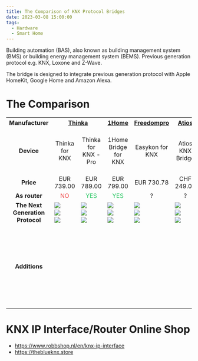 ```yaml
---
title: The Comparison of KNX Protocol Bridges
date: 2023-03-08 15:00:00
tags:
  - Hardware
  - Smart Home
---
```


Building automation (BAS), also known as building management system (BMS) or building energy management system (BEMS). Previous generation protocol e.g. KNX, Loxone and Z-Wave.

The bridge is designed to integrate previous generation protocol with Apple HomeKit, Google Home and Amazon Alexa.

<!--more-->

# The Comparison

<style>
#bridges-table {
  text-align: center;
}

#bridges-table tr td:first-child {
  font-weight: bold;
}

#bridges-table .yes {
  color: #22c55e;
}

#bridges-table .no {
  color: #ef4444;
}

#bridges-table .not-available {
  background-color: #d4d4d4;
}

#bridges-table .badge {
  display: flex;
  flex-direction: column;
  gap: 4px;
}

#bridges-table .badge img {
  max-height: 20px;
}
</style>

<table id="bridges-table">
  <tr>
    <th>Manufacturer</th>
    <th colspan="2"><a href="https://thinka.eu">Thinka</a></th>
    <th><a href="https://1home.io">1Home<a/></th>
    <th><a href="https://freedompro.eu">Freedompro</a></th>
    <th><a href="https://atios.ch">Atios</a></th>
    <th><a href="https://www.xxter.com/pairot/en">Pairot</a></th>
    <th><a href="http://tseem.com">TSEEM</a></th>
    <th colspan="2"><a href="https://home-assistant.io">Home Assistant</a></th>
  </tr>
  <tr>
    <td>Device</td>
    <td>Thinka for KNX</td>
    <td>Thinka for KNX - Pro</td>
    <td>1Home Bridge for KNX</td>
    <td>Easykon for KNX</td>
    <td>Atios KNX Bridge</td>
    <td>Pairot KNX Bridge for Voice control</td>
    <td>TSE300</td>
    <td>Home Assistant Yellow</td>
    <td>Home Assistant Yellow with PoE</td>
  </tr>
  <tr>
    <td>Price</td>
    <td>EUR 739.00</td>
    <td>EUR 789.00</td>
    <td>EUR 799.00</td>
    <td>EUR 730.78</td>
    <td>CHF 249.00</td>
    <td>EUR 495.00</td>
    <td>?</td>
    <td>USD 124.00</td>
    <td>USD 135.00</td>
  </tr>
  <tr>
    <td>As router</td>
    <td class="no">NO</td>
    <td class="yes">YES</td>
    <td class="yes">YES</td>
    <td>?</td>
    <td>?</td>
    <td>?</td>
    <td>?</td>
    <td class="no">NO</td>
    <td class="no">NO</td>
  </tr>
  <tr>
    <td>The Next Generation Protocol</td>
    <td>
      <div class="badge">
        <img src="apple-homekit.svg"/>
        <img src="google-assistant.svg"/>
        <img src="amazon-alexa.svg"/>
      </div>
    </td>
    <td>
      <div class="badge">
        <img src="apple-homekit.svg"/>
        <img src="google-assistant.svg"/>
        <img src="amazon-alexa.svg"/>
      </div>
    </td>
    <td>
      <div class="badge">
        <img src="apple-homekit.svg"/>
        <img src="google-assistant.svg"/>
        <img src="amazon-alexa.svg"/>
      </div>
    </td>
    <td>
      <div class="badge">
        <img src="apple-homekit.svg"/>
        <img src="google-assistant.svg"/>
        <img src="amazon-alexa.svg"/>
      </div>
    </td>
    <td>
      <div class="badge">
        <img src="apple-homekit.svg"/>
        <img src="google-assistant.svg"/>
        <img src="amazon-alexa.svg"/>
      </div>
    </td>
    <td>
      <div class="badge">
        <img src="apple-homekit.svg"/>
        <img src="google-assistant.svg"/>
        <img src="amazon-alexa.svg"/>
      </div>
    </td>
    <td>
      <div class="badge">
        <img src="apple-homekit.svg"/>
      </div>
    </td>
    <td>
      <div class="badge">
        <img src="apple-homekit.svg"/>
        <img src="google-assistant.svg"/>
        <img src="amazon-alexa.svg"/>
      </div>
    </td>
    <td>
      <div class="badge">
        <img src="apple-homekit.svg"/>
        <img src="google-assistant.svg"/>
        <img src="amazon-alexa.svg"/>
      </div>
    </td>
  </tr>
  <tr>
    <td>Additions</td>
    <td></td>
    <td></td>
    <td></td>
    <td></td>
    <td></td>
    <td></td>
    <td></td>
    <td colspan="2">Requires KNXnet/IP router e.g. Weinzierl KNX IP Interface 731 or transceiver e.g. NCN5120, NCN5121, NCN5130, <a href="https://www.opternus.com/de/siemens/knx-chipset">Transceiver from Opternus</a> to communicate with KNX BUS via UDP.</td>
  </tr>
</table>

# KNX IP Interface/Router Online Shop

- https://www.robbshop.nl/en/knx-ip-interface
- https://theblueknx.store
